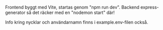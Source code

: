 Frontend byggt med Vite, startas genom "npm run dev".
Backend express-generator så det räcker med en "nodemon start" där!

Info kring nycklar och användarnamn finns i example.env-filen också.
